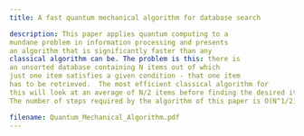 ```yaml
---
title: A fast quantum mechanical algorithm for database search

description: This paper applies quantum computing to a
mundane problem in information processing and presents
an algorithm that is significantly faster than any
classical algorithm can be. The problem is this: there is
an unsorted database containing N items out of which
just one item satisfies a given condition - that one item
has to be retrieved.  The most efficient classical algorithm for
this will look at an average of N/2 items before finding the desired item.
The number of steps required by the algorithm of this paper is O(N^1/2).

filename: Quantum_Mechanical_Algorithm.pdf
---
```


